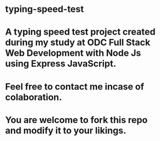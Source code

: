 # typing-speed-test
# A typing speed test project created during my study at ODC Full Stack Web Development with Node Js using Express JavaScript.

# Feel free to contact me incase of colaboration.
# You are welcome to fork this repo and modify it to your likings. 